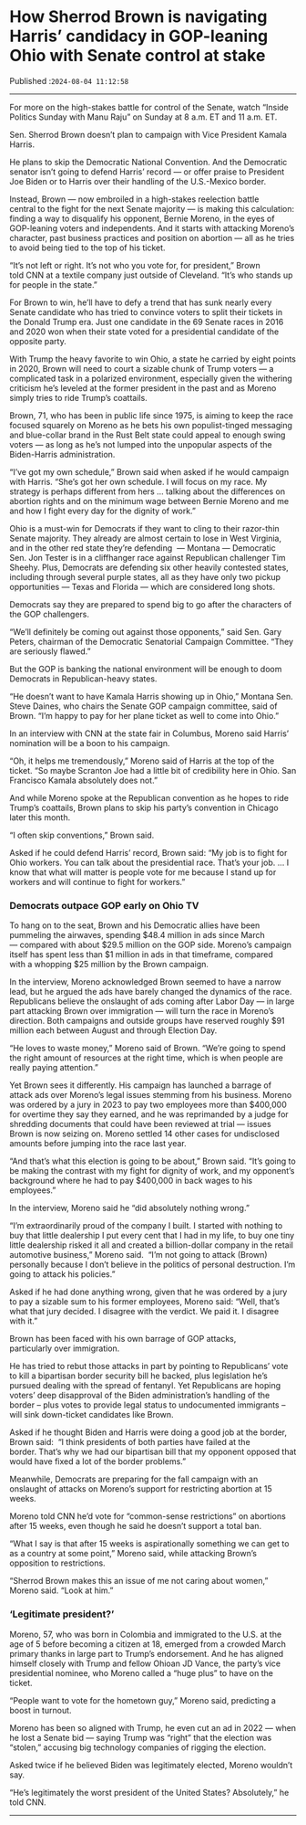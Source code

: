 # How Sherrod Brown is navigating Harris’ candidacy in GOP-leaning Ohio with Senate control at stake

Published :`2024-08-04 11:12:58`

---

For more on the high-stakes battle for control of the Senate, watch “Inside Politics Sunday with Manu Raju” on Sunday at 8 a.m. ET and 11 a.m. ET.

Sen. Sherrod Brown doesn’t plan to campaign with Vice President Kamala Harris.

He plans to skip the Democratic National Convention. And the Democratic senator isn’t going to defend Harris’ record — or offer praise to President Joe Biden or to Harris over their handling of the U.S.-Mexico border.

Instead, Brown — now embroiled in a high-stakes reelection battle central to the fight for the next Senate majority — is making this calculation: finding a way to disqualify his opponent, Bernie Moreno, in the eyes of GOP-leaning voters and independents. And it starts with attacking Moreno’s character, past business practices and position on abortion — all as he tries to avoid being tied to the top of his ticket.

“It’s not left or right. It’s not who you vote for, for president,” Brown told CNN at a textile company just outside of Cleveland. “It’s who stands up for people in the state.”

For Brown to win, he’ll have to defy a trend that has sunk nearly every Senate candidate who has tried to convince voters to split their tickets in the Donald Trump era. Just one candidate in the 69 Senate races in 2016 and 2020 won when their state voted for a presidential candidate of the opposite party.

With Trump the heavy favorite to win Ohio, a state he carried by eight points in 2020, Brown will need to court a sizable chunk of Trump voters — a complicated task in a polarized environment, especially given the withering criticism he’s leveled at the former president in the past and as Moreno simply tries to ride Trump’s coattails.

Brown, 71, who has been in public life since 1975, is aiming to keep the race focused squarely on Moreno as he bets his own populist-tinged messaging and blue-collar brand in the Rust Belt state could appeal to enough swing voters — as long as he’s not lumped into the unpopular aspects of the Biden-Harris administration.

“I’ve got my own schedule,” Brown said when asked if he would campaign with Harris. “She’s got her own schedule. I will focus on my race. My strategy is perhaps different from hers … talking about the differences on abortion rights and on the minimum wage between Bernie Moreno and me and how I fight every day for the dignity of work.”

Ohio is a must-win for Democrats if they want to cling to their razor-thin Senate majority. They already are almost certain to lose in West Virginia, and in the other red state they’re defending  — Montana — Democratic Sen. Jon Tester is in a cliffhanger race against Republican challenger Tim Sheehy. Plus, Democrats are defending six other heavily contested states, including through several purple states, all as they have only two pickup opportunities — Texas and Florida — which are considered long shots.

Democrats say they are prepared to spend big to go after the characters of the GOP challengers.

“We’ll definitely be coming out against those opponents,” said Sen. Gary Peters, chairman of the Democratic Senatorial Campaign Committee. “They are seriously flawed.”

But the GOP is banking the national environment will be enough to doom Democrats in Republican-heavy states.

“He doesn’t want to have Kamala Harris showing up in Ohio,” Montana Sen. Steve Daines, who chairs the Senate GOP campaign committee, said of Brown. “I’m happy to pay for her plane ticket as well to come into Ohio.”

In an interview with CNN at the state fair in Columbus, Moreno said Harris’ nomination will be a boon to his campaign.

“Oh, it helps me tremendously,” Moreno said of Harris at the top of the ticket. “So maybe Scranton Joe had a little bit of credibility here in Ohio. San Francisco Kamala absolutely does not.”

And while Moreno spoke at the Republican convention as he hopes to ride Trump’s coattails, Brown plans to skip his party’s convention in Chicago later this month.

“I often skip conventions,” Brown said.

Asked if he could defend Harris’ record, Brown said: “My job is to fight for Ohio workers. You can talk about the presidential race. That’s your job. … I know that what will matter is people vote for me because I stand up for workers and will continue to fight for workers.”

### Democrats outpace GOP early on Ohio TV

To hang on to the seat, Brown and his Democratic allies have been pummeling the airwaves, spending $48.4 million in ads since March — compared with about $29.5 million on the GOP side. Moreno’s campaign itself has spent less than $1 million in ads in that timeframe, compared with a whopping $25 million by the Brown campaign.

In the interview, Moreno acknowledged Brown seemed to have a narrow lead, but he argued the ads have barely changed the dynamics of the race. Republicans believe the onslaught of ads coming after Labor Day — in large part attacking Brown over immigration — will turn the race in Moreno’s direction. Both campaigns and outside groups have reserved roughly $91 million each between August and through Election Day.

“He loves to waste money,” Moreno said of Brown. “We’re going to spend the right amount of resources at the right time, which is when people are really paying attention.”

Yet Brown sees it differently. His campaign has launched a barrage of attack ads over Moreno’s legal issues stemming from his business. Moreno was ordered by a jury in 2023 to pay two employees more than $400,000 for overtime they say they earned, and he was reprimanded by a judge for shredding documents that could have been reviewed at trial — issues Brown is now seizing on. Moreno settled 14 other cases for undisclosed amounts before jumping into the race last year.

“And that’s what this election is going to be about,” Brown said. “It’s going to be making the contrast with my fight for dignity of work, and my opponent’s background where he had to pay $400,000 in back wages to his employees.”

In the interview, Moreno said he “did absolutely nothing wrong.”

“I’m extraordinarily proud of the company I built. I started with nothing to buy that little dealership I put every cent that I had in my life, to buy one tiny little dealership risked it all and created a billion-dollar company in the retail automotive business,” Moreno said.  “I’m not going to attack (Brown) personally because I don’t believe in the politics of personal destruction. I’m going to attack his policies.”

Asked if he had done anything wrong, given that he was ordered by a jury to pay a sizable sum to his former employees, Moreno said: “Well, that’s what that jury decided. I disagree with the verdict. We paid it. I disagree with it.”

Brown has been faced with his own barrage of GOP attacks, particularly over immigration.

He has tried to rebut those attacks in part by pointing to Republicans’ vote to kill a bipartisan border security bill he backed, plus legislation he’s pursued dealing with the spread of fentanyl. Yet Republicans are hoping voters’ deep disapproval of the Biden administration’s handling of the border – plus votes to provide legal status to undocumented immigrants – will sink down-ticket candidates like Brown.

Asked if he thought Biden and Harris were doing a good job at the border, Brown said:  “I think presidents of both parties have failed at the border. That’s why we had our bipartisan bill that my opponent opposed that would have fixed a lot of the border problems.”

Meanwhile, Democrats are preparing for the fall campaign with an onslaught of attacks on Moreno’s support for restricting abortion at 15 weeks.

Moreno told CNN he’d vote for “common-sense restrictions” on abortions after 15 weeks, even though he said he doesn’t support a total ban.

“What I say is that after 15 weeks is aspirationally something we can get to as a country at some point,” Moreno said, while attacking Brown’s opposition to restrictions.

“Sherrod Brown makes this an issue of me not caring about women,” Moreno said. “Look at him.”

### ‘Legitimate president?’

Moreno, 57, who was born in Colombia and immigrated to the U.S. at the age of 5 before becoming a citizen at 18, emerged from a crowded March primary thanks in large part to Trump’s endorsement. And he has aligned himself closely with Trump and fellow Ohioan JD Vance, the party’s vice presidential nominee, who Moreno called a “huge plus” to have on the ticket.

“People want to vote for the hometown guy,” Moreno said, predicting a boost in turnout.

Moreno has been so aligned with Trump, he even cut an ad in 2022 — when he lost a Senate bid — saying Trump was “right” that the election was “stolen,” accusing big technology companies of rigging the election.

Asked twice if he believed Biden was legitimately elected, Moreno wouldn’t say.

“He’s legitimately the worst president of the United States? Absolutely,” he told CNN.

---

